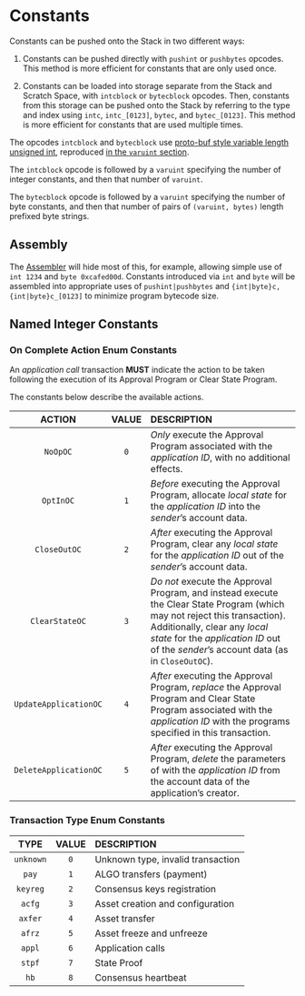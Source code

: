 # Constants

Constants can be pushed onto the Stack in two different ways:

1. Constants can be pushed directly with `pushint` or `pushbytes` opcodes. This
method is more efficient for constants that are only used once.

1. Constants can be loaded into storage separate from the Stack and Scratch Space,
with `intcblock` or `bytecblock` opcodes. Then, constants from this storage can be
pushed onto the Stack by referring to the type and index using `intc`, `intc_[0123]`,
`bytec`, and `bytec_[0123]`. This method is more efficient for constants that are
used multiple times.

The opcodes `intcblock` and `bytecblock` use [proto-buf style variable length unsigned int](https://developers.google.com/protocol-buffers/docs/encoding#varint),
reproduced [in the `varuint` section]().

The `intcblock` opcode is followed by a `varuint` specifying the number of integer
constants, and then that number of `varuint`.

The `bytecblock` opcode is followed by a `varuint` specifying the number of byte
constants, and then that number of pairs of `(varuint, bytes)` length prefixed byte
strings.

## Assembly

The [Assembler]() will hide most of this, for example, allowing simple use of `int 1234`
and `byte 0xcafed00d`. Constants introduced via `int` and `byte` will be assembled
into appropriate uses of `pushint|pushbytes` and `{int|byte}c, {int|byte}c_[0123]`
to minimize program bytecode size.

## Named Integer Constants

### On Complete Action Enum Constants

An _application call_ transaction **MUST** indicate the action to be taken following
the execution of its Approval Program or Clear State Program.

The constants below describe the available actions.

|        ACTION         | VALUE | DESCRIPTION                                                                                                                                                                                                                                         |
|:---------------------:|:-----:|:----------------------------------------------------------------------------------------------------------------------------------------------------------------------------------------------------------------------------------------------------|
|       `NoOpOC`        |  `0`  | _Only_ execute the Approval Program associated with the _application ID_, with no additional effects.                                                                                                                                               |
|       `OptInOC`       |  `1`  | _Before_ executing the Approval Program, allocate _local state_ for the _application ID_ into the _sender_’s account data.                                                                                                                          |
|     `CloseOutOC`      |  `2`  | _After_ executing the Approval Program, clear any _local state_ for the _application ID_ out of the _sender_’s account data.                                                                                                                        |
|    `ClearStateOC`     |  `3`  | _Do not_ execute the Approval Program, and instead execute the Clear State Program (which may not reject this transaction). Additionally, clear any _local state_ for the _application ID_ out of the _sender_’s account data (as in `CloseOutOC`). |
| `UpdateApplicationOC` |  `4`  | _After_ executing the Approval Program, _replace_ the Approval Program and Clear State Program associated with the _application ID_ with the programs specified in this transaction.                                                                |
| `DeleteApplicationOC` |  `5`  | _After_ executing the Approval Program, _delete_ the parameters of with the _application ID_ from the account data of the application’s creator.                                                                                                    |

### Transaction Type Enum Constants

|   TYPE    | VALUE | DESCRIPTION                       |
|:---------:|:-----:|:----------------------------------|
| `unknown` |  `0`  | Unknown type, invalid transaction |
|   `pay`   |  `1`  | ALGO transfers (payment)          |
| `keyreg`  |  `2`  | Consensus keys registration       |
|  `acfg`   |  `3`  | Asset creation and configuration  |
|  `axfer`  |  `4`  | Asset transfer                    |
|  `afrz`   |  `5`  | Asset freeze and unfreeze         |
|  `appl`   |  `6`  | Application calls                 |
|  `stpf`   |  `7`  | State Proof                       |
|   `hb`    |  `8`  | Consensus heartbeat               |
